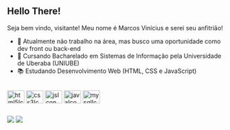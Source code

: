 ## Hello There! 
Seja bem vindo, visitante! Meu nome é Marcos Vinícius e serei seu anfitrião!

- 🔭 Atualmente não trabalho na área, mas busco uma oportunidade como dev front ou back-end
- 🌱 Cursando Bacharelado em Sistemas de Informação pela Universidade de Uberaba (UNIUBE)
- 📚 Estudando Desenvolvimento Web (HTML, CSS e JavaScript)

<div style="display: inline_block"><br>
  <img align="center" alt="html5Icon" height="30" width="40" src="https://cdn.jsdelivr.net/gh/devicons/devicon/icons/html5/html5-plain.svg">
  <img align="center" alt="css3Icon" height="30" width="40" src="https://cdn.jsdelivr.net/gh/devicons/devicon/icons/css3/css3-plain.svg">
  <img align="center" alt="jsIcon" height="30" width="40" src="https://cdn.jsdelivr.net/gh/devicons/devicon/icons/javascript/javascript-plain.svg">
  <img align="center" alt="javaIcon" height="30" width="40" src="https://cdn.jsdelivr.net/gh/devicons/devicon/icons/java/java-plain.svg">
  <img align="center" alt="mysqlIcon" height="30" width="40" src="https://cdn.jsdelivr.net/gh/devicons/devicon/icons/mysql/mysql-plain.svg">
</div>

##

<div> 
  <a href="https://www.instagram.com/marcosreis1110/?next=%2F" target="_blank"><img src="https://img.shields.io/badge/-Instagram-%23E4405F?style=for-the-badge&logo=instagram&logoColor=white" target="_blank"></a>
  <a href="https://www.linkedin.com/in/marcosvra/" target="_blank"><img src="https://img.shields.io/badge/LinkedIn-0077B5?style=for-the-badge&logo=linkedin&logoColor=white" target="_blank"></a>
</div>
